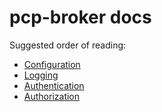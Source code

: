# pcp-broker docs

Suggested order of reading:

* [Configuration](configuration.md)
* [Logging](logging.md)
* [Authentication](authentication.md)
* [Authorization](authorization.md)
